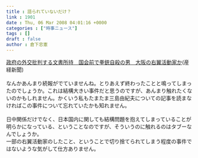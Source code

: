 ```yaml
---
title : 語られていないだけ？
link : 1901
date : Thu, 06 Mar 2008 04:01:16 +0000
categories : ["時事ニュース"]
tags : []
draft : false
author : 倉下忠憲
---
```


<A HREF="http://sankei.jp.msn.com/affairs/crime/080305/crm0803051305012-n1.htm" TARGET="_blank">政府の外交批判する文書所持　国会前で拳銃自殺の男　大阪の右翼活動家か</A>(産経新聞)<BR><BR>なんかあんまり続報がでていませんね。とりあえず終わったことと鳴ってしまったのでしょうか。これは結構大きい事件だと思うのですが、あんまり触れたくないのかもしれません。かくいう私もたまたま三島由紀夫についての記事を読まなければこの事件について忘れていたかも知れません。<BR><BR>日中関係だけでなく、日本国内に関しても結構問題を抱えてしまっていることが明らかになっている、ということなのですが、そういうのに触れるのはタブーなんでしょうか。<BR>一部の右翼活動家のしたこと、ということで切り捨てられてしまう程度の事件ではないような気がして仕方ありません。<BR><br><br>
